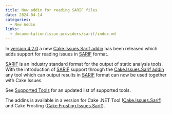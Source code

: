 ```yaml
---
title: New addin for reading SARIF files
date: 2024-04-14
categories:
  - New Addin
links:
  - documentation/issue-providers/sarif/index.md
---
```


In [version 4.2.0] a new [Cake.Issues.Sarif addin] has been released which adds support for reading issues in [SARIF] format.

<!-- more -->

[SARIF] is an industry standard format for the output of static analysis tools.
With the introduction of [SARIF] support through the [Cake.Issues.Sarif addin]
any tool which can output results in [SARIF] format can now be used together with Cake Issues.

See [Supported Tools] for an updated list of supported tools.

The addins is available in a version for Cake .NET Tool ([Cake.Issues.Sarif])
and Cake Frosting ([Cake.Frosting.Issues.Sarif]).

[version 4.2.0]: 2024-04-14-cake-issues-v4.2.0-released.md
[Cake.Issues.Sarif addin]: ../../documentation/issue-providers/sarif/index.md
[SARIF]: https://sarifweb.azurewebsites.net/
[Supported Tools]: ../../documentation/supported-tools.md
[Cake.Issues.Sarif]: https://www.nuget.org/packages/Cake.Issues.Sarif
[Cake.Frosting.Issues.Sarif]: https://www.nuget.org/packages/Cake.Frosting.Issues.Sarif
